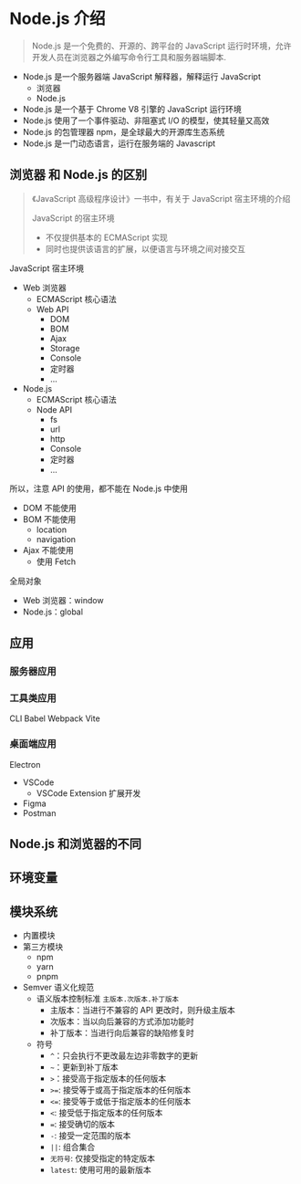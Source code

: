 # Node.js 介绍

> Node.js 是一个免费的、开源的、跨平台的 JavaScript 运行时环境，允许开发人员在浏览器之外编写命令行工具和服务器端脚本.

- Node.js 是一个服务器端 JavaScript 解释器，解释运行 JavaScript
  - 浏览器
  - Node.js
- Node.js 是一个基于 Chrome V8 引擎的 JavaScript 运行环境
- Node.js 使用了一个事件驱动、非阻塞式 I/O 的模型，使其轻量又高效
- Node.js 的包管理器 npm，是全球最大的开源库生态系统
- Node.js 是一门动态语言，运行在服务端的 Javascript

## 浏览器 和 Node.js 的区别

> 《JavaScript 高级程序设计》一书中，有关于 JavaScript 宿主环境的介绍
>
> JavaScript 的宿主环境
>
> - 不仅提供基本的 ECMAScript 实现
> - 同时也提供该语言的扩展，以便语言与环境之间对接交互

JavaScript 宿主环境

- Web 浏览器
  - ECMAScript 核心语法
  - Web API
    - DOM
    - BOM
    - Ajax
    - Storage
    - Console
    - 定时器
    - ...
- Node.js
  - ECMAScript 核心语法
  - Node API
    - fs
    - url
    - http
    - Console
    - 定时器
    - ...

所以，注意 API 的使用，都不能在 Node.js 中使用

- DOM 不能使用
- BOM 不能使用
  - location
  - navigation
- Ajax 不能使用
  - 使用 Fetch

全局对象

- Web 浏览器：window
- Node.js：global

## 应用

### 服务器应用

### 工具类应用

CLI
Babel
Webpack
Vite

### 桌面端应用

Electron

- VSCode
  - VSCode Extension 扩展开发
- Figma
- Postman

## Node.js 和浏览器的不同

## 环境变量

## 模块系统

- 内置模块
- 第三方模块
  - npm
  - yarn
  - pnpm
- Semver 语义化规范
  - 语义版本控制标准 `主版本.次版本.补丁版本`
    - 主版本：当进行不兼容的 API 更改时，则升级主版本
    - 次版本：当以向后兼容的方式添加功能时
    - 补丁版本：当进行向后兼容的缺陷修复时
  - 符号
    - `^`：只会执行不更改最左边非零数字的更新
    - `~`：更新到补丁版本
    - `>`：接受高于指定版本的任何版本
    - `>=`: 接受等于或高于指定版本的任何版本
    - `<=`: 接受等于或低于指定版本的任何版本
    - `<`: 接受低于指定版本的任何版本
    - `=`: 接受确切的版本
    - `-`: 接受一定范围的版本
    - `||`: 组合集合
    - `无符号`: 仅接受指定的特定版本
    - `latest`: 使用可用的最新版本
